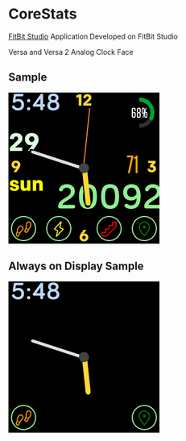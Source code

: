 # CoreStats

[FitBit Studio](https://studio.fitbit.com/projects) Application Developed on FitBit Studio

Versa and Versa 2 Analog Clock Face 


## Sample
![alt text](https://github.com/mikeovery/CoreStats/raw/master/CoreStats-Example.png "Example Face")

## Always on Display Sample
![alt text](https://github.com/mikeovery/CoreStats/raw/master/CoreStats-AOD.png "Example Always On Face")